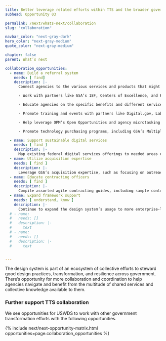 ```yaml
---
title: Better leverage related efforts within TTS and the broader government digital services community
subhead: Opportunity 03

permalink: /next/whats-next/collaboration
slug: "collaboration"

navbar_color: "next-gray-dark"
hero_color: "next-gray-medium"
quote_color: "next-gray-medium"

chapter: false
parent: What’s next

collaboration_opportunities:
  - name: Build a referral system
    needs: [ find]
    description: |-
      Connect agencies to the various services and products that might be useful for them within and beyond TTS by building a more formalized referral system

      - Work with partners like GSA’s 18F, Centers of Excellence, and Presidential Innovation Fellows, as well as the U.S. Digital Service (USDS), who help agencies fix technical problems, build products, and improve how government serves the public through technology

      - Educate agencies on the specific benefits and different services that partner programs (like those in GSA and USDS) provide

      - Promote training and events with partners like Digital.gov, Lab at OPM, Federal Acquisition Institute

      - Help leverage OPM’s Open Opportunities and agency microtasking and detail programs

      - Promote technology purchasing programs, including GSA’s Multiple Award Schedules for Information Technology and Governmentwide Acquisition Contracts to buy technology products and services

  - name: Support sustainable digital services
    needs: [ find ]
    description: |-
      Map existing federal digital services offerings to needed areas of support or create new joint offerings as agencies need them
  - name: Utilize acquisition expertise
    needs: [ find ]
    description: |-
      Leverage GSA’s acquisition expertise, such as focusing on outreach efforts to connect with non-traditional vendors
  - name: Educate contracting officers
    needs: [ find ]
    description: |-
      Compile assorted agile contracting guides, including sample contract language for 21st Century IDEA and the De-Risking Government Technology field guide, and make them easily findable by agencies
  - name: Expand framework support
    needs: [ understand, know ]
    description: |-
      Continue to expand the design system’s usage to more enterprise-level applications or other government systems, such as apps for common, high-impact federal services like benefits
  # - name: 
  #   needs: []
  #   description: |-
  #     text
  # - name: 
  #   needs: []
  #   description: |-
  #     text


---
```


<section class="next-section">
  <div class="grid-container">
    <div class="grid-row">
      <div class="grid-col-12 tablet:grid-col-8 tablet:margin-x-auto desktop:margin-x-0 next-section-prose" markdown="1">

The design system is part of an ecosystem of collective efforts to steward good design practices, transformation, and resilience across government. There’s opportunity
for more collaboration and coordination to help agencies navigate and benefit from the multitude of shared services and collective knowledge available to them.

### Further support TTS collaboration

We see opportunities for USWDS to work with other government transformation efforts with the following opportunities.

{% include next/next-opportunity-matrix.html opportunities=page.collaboration_opportunities %}


</div>
    </div>
  </div>
</section>

<div class="grid-row margin-bottom-neg-1">
  <div class="grid-col bg-next-red-medium height-1"></div>
  <div class="grid-col bg-next-blue-medium height-1"></div>
  <div class="grid-col bg-next-mint-medium height-1"></div>
  <div class="grid-col bg-next-gold-medium height-1"></div>
  <div class="grid-col bg-next-pink-medium height-1"></div>
  <div class="grid-col bg-next-gray-medium height-1"></div>
</div>
